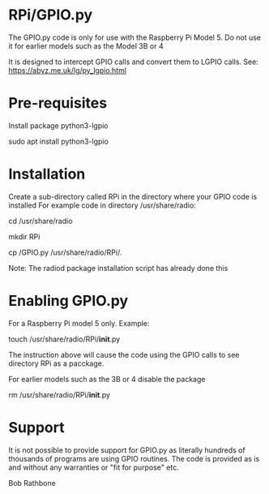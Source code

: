 RPi/GPIO.py
===========
The GPIO.py code is only for use with the Raspberry Pi Model 5.
Do not use it for earlier models such as the Model 3B or 4

It is designed to intercept GPIO calls and convert them to LGPIO calls.
See: https://abyz.me.uk/lg/py_lgpio.html

Pre-requisites
=============
Install package python3-lgpio

sudo apt install python3-lgpio

Installation
============
Create a sub-directory called RPi in the directory where your GPIO code is installed
For example code in directory /usr/share/radio:

cd /usr/share/radio

mkdir RPi

cp <source>/GPIO.py /usr/share/radio/RPi/.

Note: The radiod package installation script has already done this

Enabling GPIO.py
================
For a Raspberry Pi model 5 only. Example:

touch /usr/share/radio/RPi/__init__.py

The instruction above will cause the code using the GPIO calls to see directory RPi as a pacckage.

For earlier models such as the 3B or 4 disable the package

rm /usr/share/radio/RPi/__init__.py

Support
=======
It is not possible to provide support for GPIO.py as literally hundreds of thousands of programs
are using GPIO routines. The code is provided as is and without any warranties or "fit for purpose" etc.

Bob Rathbone
